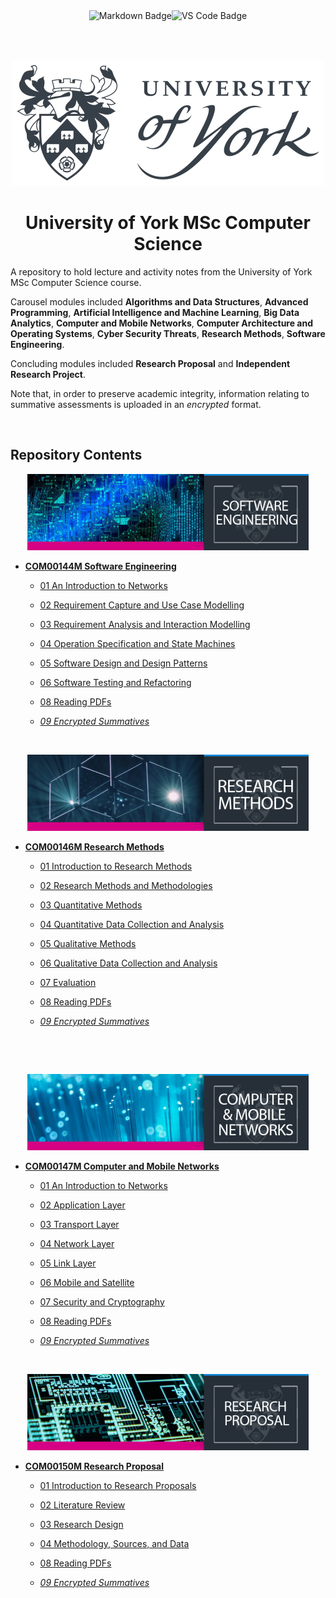 <div align="center">
<img src="https://img.shields.io/badge/Markdown-E65000?style=for-the-badge&logo=markdown&logoColor=white" alt="Markdown Badge" /><img src="https://img.shields.io/badge/VS_Code-0097E7?style=for-the-badge&logo=visual%20studio%20code&logoColor=white" alt="VS Code Badge" />

<br><br>

<img src="readme/img/uoy.jpg" alt="UoY Logo" />

<br>

<h1 align="center">University of York MSc Computer Science</h1>

</div>

A repository to hold lecture and activity notes from the University of York MSc Computer Science course. 

Carousel modules included **Algorithms and Data Structures**, **Advanced Programming**, **Artificial Intelligence and Machine Learning**, **Big Data Analytics**, **Computer and Mobile Networks**, **Computer Architecture and Operating Systems**, **Cyber Security Threats**, **Research Methods**, **Software Engineering**.

Concluding modules included **Research Proposal** and **Independent Research Project**.

Note that, in order to preserve academic integrity, information relating to summative assessments is uploaded in an *encrypted* format.

<br>

## **Repository Contents**

<p align="center">
  <img src="readme/img/softwareengineering.png" alt="Software Engineering">
</p>

- [**COM00144M Software Engineering**](https://github.com/neoreuvenla/msc-comp-sci/tree/main/software%20engineering)

    * [01 An Introduction to Networks](https://github.com/neoreuvenla/msc-comp-sci/blob/main/software%20engineering/01%20Software%20Development%20Process.md)

    * [02 Requirement Capture and Use Case Modelling](https://github.com/neoreuvenla/msc-comp-sci/blob/main/software%20engineering/02%20Requirements%20and%20Modelling.md)

    * [03 Requirement Analysis and Interaction Modelling](https://github.com/neoreuvenla/msc-comp-sci/blob/main/software%20engineering/03%20Requirement%20Analysis%20and%20Interaction%20Modelling.md)

    * [04 Operation Specification and State Machines](https://github.com/neoreuvenla/msc-comp-sci/blob/main/software%20engineering/04%20Operation%20Specification%20and%20State%20Machines.md)

    * [05 Software Design and Design Patterns](https://github.com/neoreuvenla/msc-comp-sci/blob/main/software%20engineering/05%20Software%20Design%20and%20Design%20Patterns.md)

    * [06 Software Testing and Refactoring](https://github.com/neoreuvenla/msc-comp-sci/blob/main/software%20engineering/06%20Software%20Testing%20and%20Refactoring.md)
    
    * [08 Reading PDFs](https://github.com/neoreuvenla/msc-comp-sci/tree/main/software%20engineering/pdf)

    * *[09 Encrypted Summatives](https://github.com/neoreuvenla/msc-comp-sci/tree/main/software%20engineering/summative)*

<br>

<p align="center">
  <img src="readme/img/researchmethods.png" alt="Research methods">
</p>

- [**COM00146M Research Methods**](https://github.com/neoreuvenla/msc-comp-sci/tree/main/research%20methods)

    * [01 Introduction to Research Methods](https://github.com/neoreuvenla/msc-comp-sci/blob/main/research%20methods/01%20Introduction%20to%20Research%20Methods.md)
    
    * [02 Research Methods and Methodologies](https://github.com/neoreuvenla/msc-comp-sci/blob/main/research%20methods/02%20Research%20Methods%20and%20Methodologies.md)
    
    * [03 Quantitative Methods](https://github.com/neoreuvenla/msc-comp-sci/blob/main/research%20methods/03%20Quantitative%20Research%20Methods.md)
    
    * [04 Quantitative Data Collection and Analysis](https://github.com/neoreuvenla/msc-comp-sci/blob/main/research%20methods/04%20Quantitative%20Methods%2C%20Collection%20and%20Analysis.md)
    
    * [05 Qualitative Methods](https://github.com/neoreuvenla/msc-comp-sci/blob/main/research%20methods/05%20Qualitative%20Research%20Methods.md)
    
    * [06 Qualitative Data Collection and Analysis](https://github.com/neoreuvenla/msc-comp-sci/blob/main/research%20methods/06%20Qualitative%20Data%20Collection%20and%20Analysis.md)
    
    * [07 Evaluation](https://github.com/neoreuvenla/msc-comp-sci/blob/main/research%20methods/07%20Evaluation.md)
    
    * [08 Reading PDFs](https://github.com/neoreuvenla/msc-comp-sci/tree/main/research%20methods/pdf)

    * *[09 Encrypted Summatives](https://github.com/neoreuvenla/msc-comp-sci/tree/main/research%20methods/summative)*

    <br>

<br>

<p align="center">
  <img src="readme/img/camn.png" alt="Computer and Mobile Networks">
</p>

- [**COM00147M Computer and Mobile Networks**](https://github.com/neoreuvenla/msc-comp-sci/tree/main/computer%20and%20mobile%20networks)

    * [01 An Introduction to Networks](https://github.com/neoreuvenla/msc-comp-sci/blob/main/computer%20and%20mobile%20networks/01%20An%20Introduction%20to%20Networks.md)
    
    * [02 Application Layer](https://github.com/neoreuvenla/msc-comp-sci/blob/main/computer%20and%20mobile%20networks/02%20Application%20Layer.md)
    
    * [03 Transport Layer](https://github.com/neoreuvenla/msc-comp-sci/blob/main/computer%20and%20mobile%20networks/03%20Transport%20Layer.md)
    
    * [04 Network Layer](https://github.com/neoreuvenla/msc-comp-sci/blob/main/computer%20and%20mobile%20networks/04%20Network%20Layer.md)
    
    * [05 Link Layer](https://github.com/neoreuvenla/msc-comp-sci/blob/main/computer%20and%20mobile%20networks/05%20Link%20Layer.md)
    
    * [06 Mobile and Satellite](https://github.com/neoreuvenla/msc-comp-sci/blob/main/computer%20and%20mobile%20networks/06%20Mobile%20and%20Satellite.md)
    
    * [07 Security and Cryptography](https://github.com/neoreuvenla/msc-comp-sci/blob/main/computer%20and%20mobile%20networks/07%20Security%20and%20Cryptography.md)
    
    * [08 Reading PDFs](https://github.com/neoreuvenla/msc-comp-sci/tree/main/computer%20and%20mobile%20networks/pdf)

    * *[09 Encrypted Summatives](https://github.com/neoreuvenla/msc-comp-sci/tree/main/computer%20and%20mobile%20networks/summative)*

<br>

<p align="center">
  <img src="readme/img/researchproposal.png" alt="Research proposal">
</p>

- [**COM00150M Research Proposal**](https://github.com/neoreuvenla/msc-comp-sci/tree/main/research%20proposal)

    * [01 Introduction to Research Proposals](https://github.com/neoreuvenla/msc-comp-sci/blob/main/research%20proposal/01%20Introduction%20to%20Research%20Proposals.md)
    
    * [02 Literature Review](https://github.com/neoreuvenla/msc-comp-sci/blob/main/research%20proposal/02%20Literature%20Review.md)

    * [03 Research Design](https://github.com/neoreuvenla/msc-comp-sci/blob/main/research%20proposal/03%20Research%20Design.md)

    * [04 Methodology, Sources, and Data](https://github.com/neoreuvenla/msc-comp-sci/blob/main/research%20proposal/04%20Methodology%20Sources%20and%20Data.md)

    * [08 Reading PDFs](https://github.com/neoreuvenla/msc-comp-sci/blob/main/research%20proposal/pdf)

    * *[09 Encrypted Summatives](https://github.com/neoreuvenla/msc-comp-sci/tree/main/research%20proposal)*